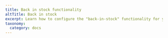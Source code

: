 ```yaml
---
title: Back in stock functionality
altTitle: Back in stock
excerpt: Learn how to configure the "back-in-stock" functionality for your shoppers
taxonomy:
  category: docs
---
```


